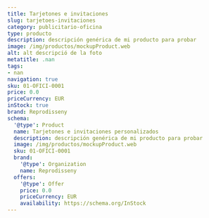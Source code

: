 ```yaml
---
title: Tarjetones e invitaciones
slug: tarjetoes-invitaciones
category: publicitario-oficina
type: producto
description: descripción genérica de mi producto para probar
image: /img/productos/mockupProduct.web
alt: alt descripció de la foto
metatitle: .nan
tags:
- nan
navigation: true
sku: 01-OFICI-0001
price: 0.0
priceCurrency: EUR
inStock: true
brand: Reprodisseny
schema:
  '@type': Product
  name: Tarjetones e invitaciones personalizados
  description: descripción genérica de mi producto para probar
  image: /img/productos/mockupProduct.web
  sku: 01-OFICI-0001
  brand:
    '@type': Organization
    name: Reprodisseny
  offers:
    '@type': Offer
    price: 0.0
    priceCurrency: EUR
    availability: https://schema.org/InStock
---
```

